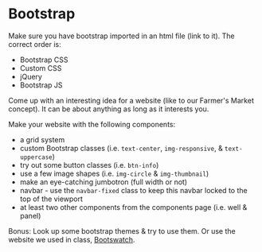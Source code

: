 # Bootstrap

Make sure you have bootstrap imported in an html file (link to it). The correct order is:
  * Bootstrap CSS
  * Custom CSS
  * jQuery
  * Bootstrap JS

Come up with an interesting idea for a website (like to our Farmer's Market concept). It can be about anything as long as it interests you.

Make your website with the following components:
  * a grid system
  * custom Bootstrap classes (i.e. `text-center`, `img-responsive`, & `text-uppercase`)
  * try out some button classes (i.e. `btn-info`)
  * use a few image shapes (i.e. `img-circle` & `img-thumbnail`)
  * make an eye-catching jumbotron (full width or not)
  * navbar - use the `navbar-fixed` class to keep this navbar locked to the top of the viewport
  * at least two other components from the components page (i.e. well & panel)

Bonus: Look up some bootstrap themes & try to use them. Or use the website we used in class, [Bootswatch](https://bootswatch.com/).
